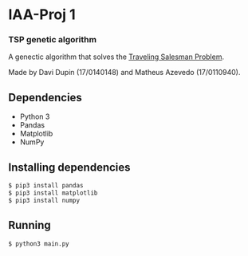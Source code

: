 # IAA-Proj 1 
### TSP genetic algorithm
A genectic algorithm that solves the [Traveling Salesman Problem](https://en.wikipedia.org/wiki/Travelling_salesman_problem). 

Made by Davi Dupin (17/0140148) and Matheus Azevedo (17/0110940).

## Dependencies
- Python 3
- Pandas 
- Matplotlib 
- NumPy 

## Installing dependencies
```bash
$ pip3 install pandas
$ pip3 install matplotlib
$ pip3 install numpy
```

## Running

```bash
$ python3 main.py
```
